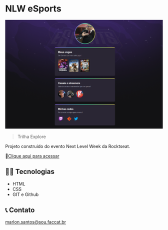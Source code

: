 # NLW eSports

![preview](./.github/preview.png)

> Trilha Explore

Projeto construido do evento Next Level Week da Rocktseat.

:link:[Clique aqui para acessar](https://mizato.github.io/NLW-eSports/)

## :technologist: Tecnologias
- HTML
- CSS
- GIT e Github

## :telephone_receiver: Contato
 marlon.santos@sou.faccat.br
